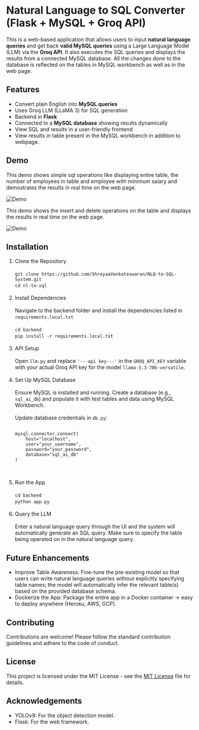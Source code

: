    # Natural Language to SQL Converter (Flask + MySQL + Groq API)

This is a web-based application that allows users to input **natural language queries** and get back **valid MySQL queries** using a Large Language Model (LLM) via the **Groq API**. It also executes the SQL queries and displays the results from a connected MySQL database. All the changes done to the database is reflected on the tables in MySQL workbench as well as in the web page. 


##  Features

-  Convert plain English into **MySQL queries**
-  Uses Groq LLM (LLaMA 3) for SQL generation
-  Backend in **Flask**
-  Connected to a **MySQL database** showing results dynamically
-  View SQL and results in a user-friendly frontend
-  View results in table present in the MySQL workbench in addition to webpage.


##  Demo
This demo shows simple sql operations like displaying entire table, the number of employees in table and employee with minimum salary and demostrates the results in real time on the web page.

![Demo](./assets/demo.gif)

This demo shows the insert and delete operations on the table and displays the results in real time on the web page.

![Demo](./assets/demo2.gif)

##  Installation

<ol>
  <li>
    Clone the Repository  
    <br><br>
    <code>git clone https://github.com/ShreyaaVenkateswaran/NLQ-to-SQL-System.git</code><br>
    <code>cd nl-to-sql</code>
  </li>

  <br>

  <li>
    Install Dependencies  
    <br><br>
    Navigate to the backend folder and install the dependencies listed in <code>requirements.local.txt</code>  
    <br><br>
    <code>cd backend</code><br>
    <code>pip install -r requirements.local.txt</code>
  </li>

  <br>

  <li>
    API Setup  
    <br><br>
    Open <code>llm.py</code> and replace <code>'---api key---'</code> in the <code>GROQ_API_KEY</code> variable with your actual Groq API key for the model <code>llama-3.3-70b-versatile</code>.
  </li>

  <br>

  <li>
    Set Up MySQL Database  
    <br><br>
    Ensure MySQL is installed and running. Create a database (e.g., <code>sql_ai_db</code>) and populate it with test tables and data using MySQL Workbench.<br><br>
    Update database credentials in <code>db.py</code>:
    <pre><code>
mysql.connector.connect(
    host="localhost",
    user="your_username",
    password="your_password",
    database="sql_ai_db"
)
    </code></pre>
  </li>

  <br>

  <li>
    Run the App  
    <br><br>
    <code>cd backend</code><br>
    <code>python app.py</code>
  </li>

  <br>

  <li>
    Query the LLM  
    <br><br>
    Enter a natural language query through the UI and the system will automatically generate an SQL query. Make sure to specify the table being operated on in the natural language query.
  </li>
</ol>

##  Future Enhancements

- Improve Table Awareness:
  Fine-tune the pre-existing model so that users can write natural language queries without explicitly specifying table names; the model will automatically infer the   relevant table(s) based on the provided database schema.
- Dockerize the App:
Package the entire app in a Docker container → easy to deploy anywhere (Heroku, AWS, GCP).

## Contributing 

Contributions are welcome! Please follow the standard contribution guidelines and adhere to the code of conduct.

## License
This project is licensed under the MIT License - see the [MIT License](LICENSE) file for details.

## Acknowledgements
- YOLOv9: For the object detection model.
- Flask: For the web framework.





  
